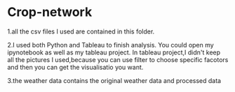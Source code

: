 # Crop-network
1.all the csv files I used are contained in this folder.

2.I used both Python and Tableau to finish analysis.
You could open my ipynotebook as well as my tableau project.
In tableau project,I didn't keep all the pictures I used,because you can use filter to choose specific facotors and then you can get the visualisatio you want.

3.the weather data contains the original weather data and processed data
